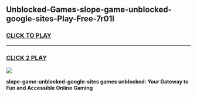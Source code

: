 
## Unblocked-Games-slope-game-unblocked-google-sites-Play-Free-7r01l
<h3>
<a href="https://premium76.site?title=slope-game-unblocked-google-sites&ref=17A">CLICK TO PLAY</a></h3>
<hr>

<h3>
<a href="https://premium76.site?title=slope-game-unblocked-google-sites&ref=17A">CLICK 2 PLAY</a>
  
</h3>

<a href="https://premium76.site?title=slope-game-unblocked-google-sites&ref=17A"><img src="https://clearcache.store/games.png"></a>


**slope-game-unblocked-google-sites games unblocked: Your Gateway to Fun and Accessible Online Gaming**
